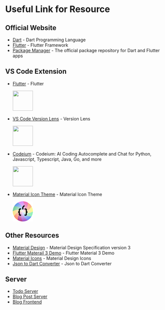 # Useful Link for Resource

## Official Website

- [Dart](https://dart.dev/) - Dart Programming Language
- [Flutter](https://flutter.dev/) - Flutter Framework
- [Package Manager](https://pub.dev/) - The official package repository for Dart and Flutter apps

## VS Code Extension

- [Flutter](https://marketplace.visualstudio.com/items?itemName=Dart-Code.flutter) - Flutter

  <img src="https://dart-code.gallerycdn.vsassets.io/extensions/dart-code/flutter/3.89.20240501/1714571438931/Microsoft.VisualStudio.Services.Icons.Default" width="64" height="64" />

- [VS Code Version Lens](https://marketplace.visualstudio.com/items?itemName=pflannery.vscode-versionlens) - Version Lens

    <img src="https://hoffs.gallerycdn.vsassets.io/extensions/hoffs/vscode-versionlens/0.25.7/1618250057787/Microsoft.VisualStudio.Services.Icons.Default" width="64" height="64" />

- [Codeium](https://marketplace.visualstudio.com/items?itemName=Codeium.codeium) - Codeium: AI Coding Autocomplete and Chat for Python, Javascript, Typescript, Java, Go, and more

  <img src="https://codeium.gallerycdn.vsassets.io/extensions/codeium/codeium/1.9.37/1715639118273/Microsoft.VisualStudio.Services.Icons.Default" width="64" height="64" />

- [Material Icon Theme](https://marketplace.visualstudio.com/items?itemName=PKief.material-icon-theme) - Material Icon Theme

  <img src="https://raw.githubusercontent.com/PKief/vscode-material-icon-theme/main/logo.png" width="64" height="64" />

## Other Resources

- [Material Design](https://m3.material.io/) - Material Design Specification version 3
- [Flutter Materail 3 Demo](https://flutter.github.io/samples/web/material_3_demo/) - Flutter Material 3 Demo
- [Material Icons](https://fonts.google.com/icons) - Material Design Icons
- [Json to Dart Converter](https://app.quicktype.io/?l=dart) - Json to Dart Converter

## Server

- [Todo Server](https://github.com/silkyland/todo-app-flask)
- [Blog Post Server](https://github.com/silkyland/blog-api)
- [Blog Frontend](https://github.com/silkyland/blog-frontend)

